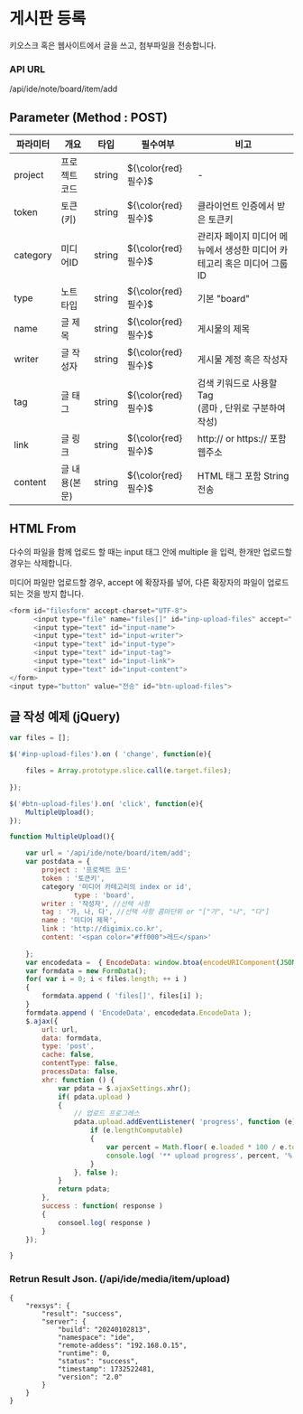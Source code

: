 게시판 등록
==========================

키오스크 혹은 웹사이트에서 글을 쓰고, 첨부파일을 전송합니다.

### API URL

/api/ide/note/board/item/add

## Parameter (Method : POST)

|파라미터|개요|타입|필수여부|비고|
|------|---|---|---|---|
|project|프로젝트 코드|string|${\color{red}필수}$|-|
|token|토큰(키)|string|${\color{red}필수}$|클라이언트 인증에서 받은 토큰키|
|category|미디어ID|string|${\color{red}필수}$|관리자 페이지 미디어 메뉴에서 생성한 미디어 카테고리 혹은 미디어 그룹 ID|
|type|노트 타입|string|${\color{red}필수}$|기본 "board"|
|name|글 제목|string|${\color{red}필수}$|게시물의 제목|
|writer|글 작성자|string|${\color{red}필수}$|게시물 계정 혹은 작성자|
|tag|글 태그|string|${\color{red}필수}$|검색 키워드로 사용할 Tag<br>(콤마 , 단위로 구분하여 작성)|
|link|글 링크|string|${\color{red}필수}$|http:// or https:// 포함 웹주소|
|content|글 내용(본문)|string|${\color{red}필수}$|HTML 태그 포함 String 전송|

## HTML From 

다수의 파일을 함께 업로드 할 때는 input 태그 안에 multiple 을 입력, 한개만 업로드할 경우는 삭제합니다.

미디어 파일만 업로드할 경우, accept 에 확장자를 넣어, 다른 확장자의 파일이 업로드되는 것을 방지 합니다.

```javascript
<form id="filesform" accept-charset="UTF-8">
      <input type="file" name="files[]" id="inp-upload-files" accept=".jpg, .png, .gif, .mp3, .mp4, .webm" multiple>
      <input type="text" id="input-name">
      <input type="text" id="input-writer">
      <input type="text" id="input-type">
      <input type="text" id="input-tag">
      <input type="text" id="input-link">
      <input type="text" id="input-content">
</form>
<input type="button" value="전송" id="btn-upload-files">
```

## 글 작성 예제 (jQuery)

```javascript
var files = [];

$('#inp-upload-files').on ( 'change', function(e){

	files = Array.prototype.slice.call(e.target.files);
	
});

$('#btn-upload-files').on( 'click', function(e){
	MultipleUpload();
});

function MultipleUpload(){

	var url = '/api/ide/note/board/item/add';
	var postdata = {
		project : '프로젝트 코드'
		token : '토큰키',
		category '미디어 카테고리의 index or id',
            	type : 'board',
		writer : '작성자', //선택 사항
		tag : '가, 나, 다', //선택 사항 콤마단위 or "["가", "나", "다"]
		name : '미디어 제목',
		link : 'http://digimix.co.kr',
		content: '<span color="#ff000">레드</span>'
		
	};
	var encodedata =  { EncodeData: window.btoa(encodeURIComponent(JSON.stringify( postdata ))) };
	var formdata = new FormData();
	for( var i = 0; i < files.length; ++ i )
	{
		formdata.append ( 'files[]', files[i] );
	}
	formdata.append ( 'EncodeData', encodedata.EncodeData );
	$.ajax({
		url: url,
		data: formdata,
		type: 'post',
		cache: false,
		contentType: false,
		processData: false,  
		xhr: function () {
			var pdata = $.ajaxSettings.xhr();
			if( pdata.upload )
			{
				// 업로드 프로그레스
				pdata.upload.addEventListener( 'progress', function (e) {
					if (e.lengthComputable) 
					{
						var percent = Math.floor( e.loaded * 100 / e.total );
						console.log( '** upload progress', percent, '%' );
					}
				}, false );
			}
			return pdata;
		},
		success : function( response ) 
		{
			consoel.log( response )
		}
	});

}


```

### Retrun Result Json. (/api/ide/media/item/upload)

```
{
    "rexsys": {
        "result": "success",
        "server": {
            "build": "20240102813",
            "namespace": "ide",
            "remote-addess": "192.168.0.15",
            "runtime": 0,
            "status": "success",
            "timestamp": 1732522481,
            "version": "2.0"
        }
    }
}
```



